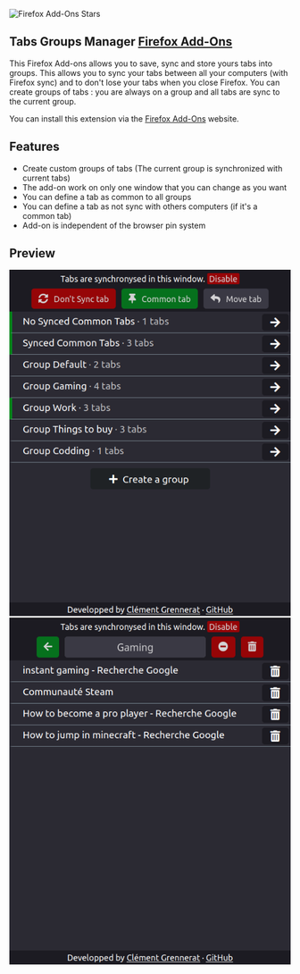 ![Firefox Add-Ons Stars](https://img.shields.io/amo/stars/tabs-groups-manager)

## Tabs Groups Manager [Firefox Add-Ons](https://addons.mozilla.org/en-US/firefox/addon/tabs-groups-manager/)

This Firefox Add-ons allows you to save, sync and store yours tabs into groups.
This allows you to sync your tabs between all your computers (with Firefox sync) and to don't lose your tabs when you close Firefox.
You can create groups of tabs : you are always on a group and all tabs are sync to the current group. 

You can install this extension via the [Firefox Add-Ons](https://addons.mozilla.org/en-US/firefox/addon/tabs-groups-manager/) website.

## Features

- Create custom groups of tabs (The current group is synchronized with current tabs)
- The add-on work on only one window that you can change as you want
- You can define a tab as common to all groups
- You can define a tab as not sync with others computers (if it's a common tab)
- Add-on is independent of the browser pin system

## Preview

![](https://raw.githubusercontent.com/ClementGre/Tabs-Groups-Manager/master/res/preview_1.png) ![](https://raw.githubusercontent.com/ClementGre/Tabs-Groups-Manager/master/res/preview_2.png)
